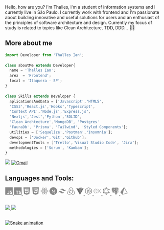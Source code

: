 Hello, how are you? I'm Thalles, I'm a student of information systems and I currently live in São Paulo. I currently work with frontend and I'm passionate about building innovative and useful solutions for users and an enthusiast of the principles of software architecture and design.
Currently my focus of study is related to topics like Clean Architecture, TDD, DDD... 🏴‍☠️


## More about me

```js
import Developer from 'Thalles Ian';

class aboutMe extends Developer{
  name = 'Thalles Ian';
  area  = 'Frontend';
  local = 'Itaquera - SP';
}

class Skills extends Developer {
  aplicationsAndData = ['Javascript','HTML5', 
  'CSS3','React.js','Hooks','Typescript',
  'Context API','Node.js','Express.js',
  'Nextjs','Jest','Python','SOLID',
  'Clean Archtecture','MongoDB', 'Postgres'
  'FaunaDb', 'Prisma', 'Tailwind', 'Styled Components'];
  utilities = ['Sequelize','Postman','Insomnia'];
  devops = ['Docker','Git','Github'];
  developmentTools = ['Trello','Visual Studio Code', 'Jira'];
  methodologies = ['Scrum', 'Kanbam'];
}
```

<p align="left">
<a href="https://www.linkedin.com/in/thalles-ian/" target="_blank"><img src="https://img.shields.io/badge/-LinkedIn-%230077B5?style=for-the-badge&logo=linkedin&logoColor=white" target="_blank"></a>   
<a href="mailto:thallesyam@gmail.com"><img src="https://img.shields.io/badge/Gmail-D14836?style=for-the-badge&logo=gmail&logoColor=white" alt="Gmail"/></a>
</p>  

## **Languages and Tools:**  

   
   <a href="https://www.javascript.com" target="_blank" rel="noreferrer noopener">
      <img src="https://raw.githubusercontent.com/0xShapeShifter/dev-story/master/public/images/skills/core/javascript.svg" alt="JavaScript" width="25" height="25" />
   </a> 
   <a href="https://www.typescriptlang.org" target="_blank" rel="noreferrer noopener">
      <img src="https://raw.githubusercontent.com/0xShapeShifter/dev-story/master/public/images/skills/core/typescript.svg" alt="Typescript" width="25" height="25" />
   </a>  
   <a href="https://html.com/html5/" target="_blank" rel="noreferrer noopener">
      <img src="https://raw.githubusercontent.com/0xShapeShifter/dev-story/master/public/images/skills/frontend/html5.svg" alt="HTML5" width="25" height="25" /></a> 
   <a href="https://css3.com" target="_blank" rel="noreferrer noopener">
      <img src="https://raw.githubusercontent.com/0xShapeShifter/dev-story/master/public/images/skills/frontend/css3.svg" alt="CSS3" width="25" height="25" /></a> 
   <a href="https://reactjs.org" target="_blank" rel="noreferrer noopener">
      <img src="https://raw.githubusercontent.com/0xShapeShifter/dev-story/master/public/images/skills/frontend/react.svg" alt="React" width="25" height="25" /></a> 
   <a href="https://nextjs.org" target="_blank" rel="noreferrer noopener">
      <img src="https://raw.githubusercontent.com/0xShapeShifter/dev-story/master/public/images/skills/frontend/nextjs.svg" alt="NextJS" width="25" height="25" /></a> 
   <a href="http://tailwindcss.com" target="_blank" rel="noreferrer noopener">
      <img src="https://raw.githubusercontent.com/0xShapeShifter/dev-story/master/public/images/skills/frontend/tailwind.svg" alt="Tailwind" width="25" height="25" /></a> 
   <a href="https://redux.js.org" target="_blank" rel="noreferrer noopener">
      <img src="https://raw.githubusercontent.com/0xShapeShifter/dev-story/master/public/images/skills/frontend/redux.svg" alt="Redux" width="25" height="25" /></a> 
   <a href="http://vitejs.dev/" target="_blank" rel="noreferrer noopener">
      <img src="https://raw.githubusercontent.com/0xShapeShifter/dev-story/master/public/images/skills/frontend/vite.svg" alt="Vite" width="25" height="25" />
   </a>  
   <a href="https://nodejs.org" target="_blank" rel="noreferrer noopener">
      <img src="https://raw.githubusercontent.com/0xShapeShifter/dev-story/master/public/images/skills/backend/nodejs.svg" alt="NodeJS" width="25" height="25" />
   </a> 
   <a href="http://expressjs.com" target="_blank" rel="noreferrer noopener">
      <img src="https://raw.githubusercontent.com/0xShapeShifter/dev-story/master/public/images/skills/backend/express.svg" alt="Express" width="25" height="25" />
   </a> 
   <a href="https://graphql.org" target="_blank" rel="noreferrer noopener">
      <img src="https://raw.githubusercontent.com/0xShapeShifter/dev-story/master/public/images/skills/backend/graphql.svg" alt="GraphQL" width="25" height="25" />
   </a> 
   <a href="https://www.postgresql.org" target="_blank" rel="noreferrer noopener">
      <img src="https://raw.githubusercontent.com/0xShapeShifter/dev-story/master/public/images/skills/backend/postgresql.svg" alt="PostgreSQL" width="25" height="25" />
   </a> 
   <a href="http://prisma.io" target="_blank" rel="noreferrer noopener">
      <img src="https://raw.githubusercontent.com/0xShapeShifter/dev-story/master/public/images/skills/backend/prisma.svg" alt="Prisma" width="25" height="25" />
   </a> 

## 

<div>
  <a href="https://github.com/thallesyam">
  <img height="150em" src="https://github-readme-stats.vercel.app/api/top-langs/?username=thallesyam&layout=compact&langs_count=7&theme=merko"/>
  <img height="150em" src="https://github-readme-stats.vercel.app/api?username=thallesyam&show_icons=true&theme=merko&include_all_commits=true&count_private=true"/> 
</div>

  <div style="display: inline_block"><br>
  
    
![Snake animation](https://github.com/thallesyam/thallesyam/blob/output/github-contribution-grid-snake.svg)
    
</div> 
  
 
